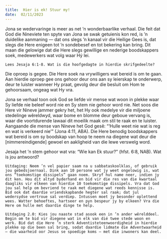 ```yaml
---
title:  Hier is ek! Stuur my!
date:  02/11/2023
---
```


Jona se wedervaringe is meer as net ’n wonderbaarlike verhaal. Die feit dat God die Nineviete ten spyte van Jona se swak getuienis kon red, is ’n duidelike aanmaning — dat ons slegs ’n kanaal vir die Heilige Gees is, dat slegs die Here enigeen tot ’n sondebesef en tot bekering kan bring. Dit maan die gelowige dat die Here slegs gewillige en nederige boodskappers soek, medewerkers wat volg waar Hý lei.

`Lees Jesaja 6:1-8. Wat is die hoofgedagte in hierdie skrifgedeelte?`

Die oproep is gegee. Die Here soek na vrywilligers wat bereid is om te gaan. Aan hierdie oproep gee ons gehoor deur ons aan sy leierskap te onderwerp, deur te luister wanneer Hy praat, gevolg deur die besluit om Hom te gehoorsaam, ongeag wat Hy vra.

Jona se verhaal toon ook God se liefde vir mense wat woon in plekke waar Sy liefde nie beleef word nie en Sy stem nie gehoor word nie. Net soos die Here vir Nineve jammer gekry het, het Hy ook medelye vir die miljoene stedelinge wêreldwyd, waar bome en blomme deur geboue vervang is, waar die voortdurende lawaai dit moeilik maak om stil te raak en te luister. Aangaande die mense van Nineve het God gesê: “‘Hulle weet nie wat is reg en wat is verkeerd nie’” (Jona 4:11, ABA). Die Here benodig boodskappers wat bereid is om sy boodskap van hoop te neem na diegene wat deur die [nimmereindigende] gewoel en aakligheid van die lewe verswelg word.

Jesaja het ’n stem gehoor wat vra: “Wie kan Ek stuur?” (hfst. 6:8, NAB). Wat is jou antwoord?

`Uitdaging: Neem ’n vel papier saam na u sabbataskoolklas, of gebruik jou gebedsjoernaal. Dink aan 10 persone wat jy weet ongelowig is, wat ons “toekomstige dissipels” gaan noem. Skryf hul name neer, indien jy dit ken. Hou dit altyd byderhand en bid vir die res van die kwartaal daagliks vir elkeen van hierdie 10 toekomstige dissipels. Vra dat God jou sal help om bevriend te raak met diegene wat reeds kennisse is. Bid ook dat daardie vriendskapbande hegter sal raak; dat jul wedersydse vertroue sal verdiep. Intussen moet jy besonder oplettend wees. Watter behoeftes, hartseer en pyn bespeur jy by elkeen? Vra die Here om hulle met daardie dinge te help.`

`Uitdaging 2.0: Kies jou naaste stad asook een in ’n ander wêrelddeel. Begin om te bid vir diegene wat in elk van dié twee stede woon en werk. Bid dat die Here ’n sterk Adventisteteenwoordigheid in hierdie plekke op die been sal bring, sodat daardie lidmate die Adventwaarheid — die waarheid oor Jesus se spoedige koms — met die inwoners kan deel.`